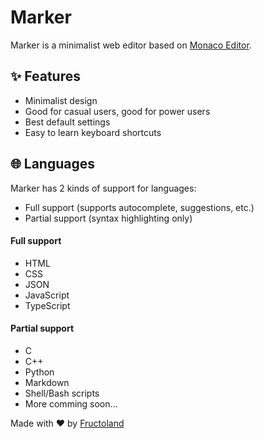 # Marker

Marker is a minimalist web editor based on [Monaco Editor](https://microsoft.github.io/monaco-editor/).

## ✨ Features

* Minimalist design
* Good for casual users, good for power users
* Best default settings
* Easy to learn keyboard shortcuts

## 🌐 Languages

Marker has 2 kinds of support for languages:
* Full support (supports autocomplete, suggestions, etc.)
* Partial support (syntax highlighting only)

#### Full support
* HTML
* CSS
* JSON
* JavaScript
* TypeScript

#### Partial support
* C
* C++
* Python
* Markdown
* Shell/Bash scripts
* More comming soon...

Made with ❤ by [Fructoland](https://fructo.land)
